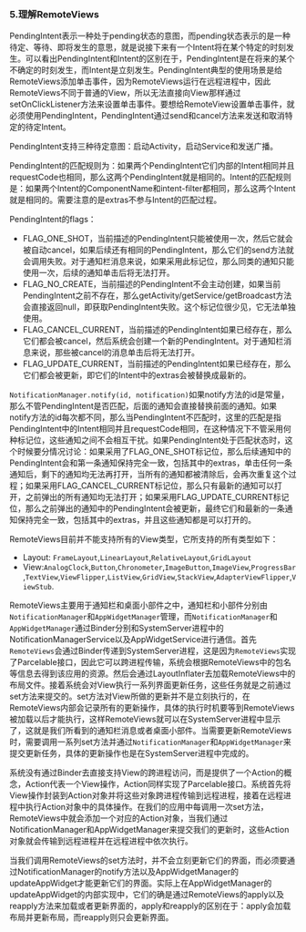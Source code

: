 ### 5.理解RemoteViews

PendingIntent表示一种处于pending状态的意图，而pending状态表示的是一种待定、等待、即将发生的意思，就是说接下来有一个Intent将在某个特定的时刻发生。可以看出PendingIntent和Intent的区别在于，PendingIntent是在将来的某个不确定的时刻发生，而Intent是立刻发生。PendingIntent典型的使用场景是给RemoteViews添加单击事件，因为RemoteViews运行在远程进程中，因此RemoteViews不同于普通的View，所以无法直接向View那样通过setOnClickListener方法来设置单击事件。要想给RemoteView设置单击事件，就必须使用PendingIntent，PendingIntent通过send和cancel方法来发送和取消特定的待定Intent。

PendingIntent支持三种待定意图：启动Activity，启动Service和发送广播。

PendingIntent的匹配规则为：如果两个PendingIntent它们内部的Intent相同并且requestCode也相同，那么这两个PendingIntent就是相同的。Intent的匹配规则是：如果两个Intent的ComponentName和intent-filter都相同，那么这两个Intent就是相同的。需要注意的是extras不参与Intent的匹配过程。

PendingIntent的flags：

+ FLAG_ONE_SHOT，当前描述的PendingIntent只能被使用一次，然后它就会被自动cancel，如果后续还有相同的PendingIntent，那么它们的send方法就会调用失败。对于通知栏消息来说，如果采用此标记位，那么同类的通知只能使用一次，后续的通知单击后将无法打开。
+ FLAG_NO_CREATE，当前描述的PendingIntent不会主动创建，如果当前PendingIntent之前不存在，那么getActivity/getService/getBroadcast方法会直接返回null，即获取PendingIntent失败。这个标记位很少见，它无法单独使用。
+ FLAG_CANCEL_CURRENT，当前描述的PendingIntent如果已经存在，那么它们都会被cancel，然后系统会创建一个新的PendingIntent。对于通知栏消息来说，那些被cancel的消息单击后将无法打开。
+ FLAG_UPDATE_CURRENT，当前描述的PendingIntent如果已经存在，那么它们都会被更新，即它们的Intent中的extras会被替换成最新的。

``NotificationManager.notify(id, notification)``如果notify方法的id是常量，那么不管PendingIntent是否匹配，后面的通知会直接替换前面的通知。如果notify方法的id每次都不同，那么当PendingIntent不匹配时，这里的匹配是指PendingIntent中的Intent相同并且requestCode相同，在这种情况下不管采用何种标记位，这些通知之间不会相互干扰。如果PendingIntent处于匹配状态时，这个时候要分情况讨论：如果采用了FLAG_ONE_SHOT标记位，那么后续通知中的PendingIntent会和第一条通知保持完全一致，包括其中的extras，单击任何一条通知后，剩下的通知均无法再打开，当所有的通知都被清除后，会再次重复这个过程；如果采用FLAG_CANCEL_CURRENT标记位，那么只有最新的通知可以打开，之前弹出的所有通知均无法打开；如果采用FLAG_UPDATE_CURRENT标记位，那么之前弹出的通知中的PendingIntent会被更新，最终它们和最新的一条通知保持完全一致，包括其中的extras，并且这些通知都是可以打开的。

RemoteViews目前并不能支持所有的View类型，它所支持的所有类型如下：

+ Layout: ``FrameLayout``,``LinearLayout``,``RelativeLayout``,``GridLayout``
+ View:``AnalogClock``,``Button``,``Chronometer``,``ImageButton``,``ImageView``,``ProgressBar``,``TextView``,``ViewFlipper``,``ListView``,``GridView``,``StackView``,``AdapterViewFlipper``,``ViewStub``.

RemoteViews主要用于通知栏和桌面小部件之中，通知栏和小部件分别由``NotificationManager``和``AppWidgetManager``管理，而``NotificationManager``和``AppWidgetManager``通过Binder分别和SystemServer进程中的NotificationManagerService以及AppWidgetService进行通信。首先``RemoteViews``会通过Binder传递到SystemServer进程，这是因为``RemoteViews``实现了Parcelable接口，因此它可以跨进程传输，系统会根据RemoteViews中的包名等信息去得到该应用的资源。然后会通过LayoutInflater去加载RemoteViews中的布局文件。接着系统会对View执行一系列界面更新任务，这些任务就是之前通过set方法来提交的。set方法对View所做的更新并不是立刻执行的，在RemoteViews内部会记录所有的更新操作，具体的执行时机要等到RemoteViews被加载以后才能执行，这样RemoteViews就可以在SystemServer进程中显示了，这就是我们所看到的通知栏消息或者桌面小部件。当需要更新RemoteViews时，需要调用一系列set方法并通过``NotificationManager``和``AppWidgetManager``来提交更新任务，具体的更新操作也是在SystemServer进程中完成的。

系统没有通过Binder去直接支持View的跨进程访问，而是提供了一个Action的概念，Action代表一个View操作，Action同样实现了Parcelable接口。系统首先将View操作封装到Action对象并将这些对象跨进程传输到远程进程，接着在远程进程中执行Action对象中的具体操作。在我们的应用中每调用一次set方法，RemoteViews中就会添加一个对应的Action对象，当我们通过NotificationManager和AppWidgetManager来提交我们的更新时，这些Action对象就会传输到远程进程并在远程进程中依次执行。

当我们调用RemoteViews的set方法时，并不会立刻更新它们的界面，而必须要通过NotificationManager的notify方法以及AppWidgetManager的updateAppWidget才能更新它们的界面。实际上在AppWidgetManager的updateAppWidget的内部实现中，它们的确是通过RemoteViews的apply以及reapply方法来加载或者更新界面的，apply和reapply的区别在于：apply会加载布局并更新布局，而reapply则只会更新界面。